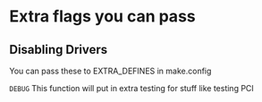 # Extra flags you can pass

## Disabling Drivers
You can pass these to EXTRA_DEFINES in make.config

```DEBUG``` This function will put in extra testing for stuff like testing PCI